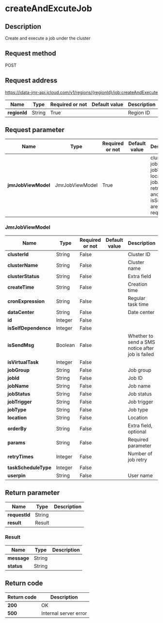 # createAndExcuteJob


## Description
Create and execute a job under the cluster

## Request method
POST

## Request address
https://idata-jmr-api.jcloud.com/v1/regions/{regionId}/job:createAndExecute

|Name|Type|Required or not|Default value|Description|
|---|---|---|---|---|
|**regionId**|String|True||Region ID|

## Request parameter
|Name|Type|Required or not|Default value|Description|
|---|---|---|---|---|
|**jmrJobViewModel**|JmrJobViewModel|True||clusterId, jobName, jobType, location, jobArgs, retryTimes and isSendMsg are required|

### <a name="JmrJobViewModel">JmrJobViewModel</a>
|Name|Type|Required or not|Default value|Description|
|---|---|---|---|---|
|**clusterId**|String|False||Cluster ID|
|**clusterName**|String|False||Cluster name|
|**clusterStatus**|String|False||Extra field|
|**createTime**|String|False||Creation time|
|**cronExpression**|String|False||Regular task time|
|**dataCenter**|String|False||Date center|
|**id**|Integer|False|||
|**isSelfDependence**|Integer|False|||
|**isSendMsg**|Boolean|False||Whether to send a SMS notice after job is failed|
|**isVirtualTask**|Integer|False|||
|**jobGroup**|String|False||Job group|
|**jobId**|String|False||Job ID|
|**jobName**|String|False||Job name|
|**jobStatus**|String|False||Job status|
|**jobTrigger**|String|False||Job trigger|
|**jobType**|String|False||Job type|
|**location**|String|False||Location|
|**orderBy**|String|False||Extra field, optional|
|**params**|String|False||Required parameter|
|**retryTimes**|Integer|False||Number of job retry|
|**taskScheduleType**|Integer|False|||
|**userpin**|String|False||User name|

## Return parameter
|Name|Type|Description|
|---|---|---|
|**requestId**|String||
|**result**|Result||


### <a name="Result">Result</a>
|Name|Type|Description|
|---|---|---|
|**message**|String||
|**status**|String||

## Return code
|Return code|Description|
|---|---|
|**200**|OK|
|**500**|Internal server error|
